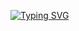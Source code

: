 [![Typing SVG](https://readme-typing-svg.herokuapp.com?font=Fira+Code&pause=1000&width=435&lines=Python+-+if%2Felse%2C+loops%2C+functions)](https://git.io/typing-svg)
